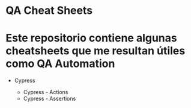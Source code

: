 # QA Cheat Sheets 

# Este repositorio contiene algunas cheatsheets que me resultan útiles como QA Automation

* Cypress

  * Cypress - Actions
  * Cypress - Assertions
